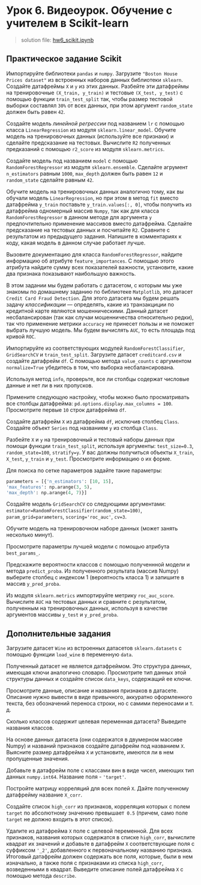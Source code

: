 # Урок 6. Видеоурок. Обучение с учителем в Scikit-learn

> solution file: [hw6_scikit.ipynb](hw6_scikit.ipynb)

## Практическое задание Scikit
Импортируйте библиотеки `pandas` и `numpy`. Загрузите `"Boston House Prices dataset"` из встроенных наборов данных библиотеки `sklearn`. Создайте датафреймы `X` и `y` из этих данных. Разбейте эти датафреймы на тренировочные `(X_train, y_train)` и тестовые `(X_test, y_test)` с помощью функции `train_test_split` так, чтобы размер тестовой выборки составлял `30%` от всех данных, при этом аргумент `random_state` должен быть равен `42`.

Создайте модель *линейной регрессии* под названием `lr` с помощью класса `LinearRegression` из модуля `sklearn.linear_model`. Обучите модель на тренировочных данных (используйте все признаки) и сделайте предсказание на тестовых. Вычислите `R2` полученных предказаний с помощью `r2_score` из модуля `sklearn.metrics`.

Создайте модель под названием `model` с помощью `RandomForestRegressor` из модуля `sklearn.ensemble`. Сделайте агрумент `n_estimators` равным `1000`, `max_depth` должен быть равен `12` и `random_state` сделайте равным `42`.

Обучите модель на тренировочных данных аналогично тому, как вы обучали модель `LinearRegression`, но при этом в метод `fit` вместо датафрейма `y_train` поставьте `y_train.values[:, 0]`, чтобы получить из датафрейма одномерный массив `Numpy`, так как для класса `RandomForestRegressor` в данном методе для аргумента `y` предпочтительно применение массивов вместо датафрейма.
Сделайте предсказание на тестовых данных и посчитайте `R2`. Сравните с результатом из предыдущего задания. Напишите в комментариях к коду, какая модель в данном случае работает лучше.

Вызовите документацию для класса `RandomForestRegressor`,
найдите информацию об атрибуте `feature_importances`. 
С помощью этого атрибута найдите сумму всех показателей важности, установите, какие два признака показывают наибольшую важность.

В этом задании мы будем работать с датасетом, с которым мы уже знакомы по домашнему заданию по библиотеке `Matplotlib`, это датасет `Credit Card Fraud Detection`. Для этого датасета мы будем решать задачу *классификации* — определять, какие из транзакциции по кредитной карте являются мошенническими. Данный датасет несбалансирован (так как случаи мошенничества относительно редки), так что применение метрики `accuracy` не принесет пользы и не поможет выбрать лучшую модель. Мы будем вычислять `AUC`, то есть площадь под кривой `ROC`.

Импортируйте из соответствующих модулей `RandomForestClassifier`, `GridSearchCV` и `train_test_split`. Загрузите датасет `creditcard.csv` и создайте датафрейм `df`. С помощью метода `value_counts` с аргументом `normalize=True` убедитесь в том, что выборка несбалансирована.

Используя метод `info`, проверьте, все ли столбцы содержат числовые данные и нет ли в них пропусков.

Примените следующую настройку, чтобы можно было просматривать все столбцы датафрейма: `pd.options.display.max_columns = 100`.
Просмотрите первые `10` строк датафрейма `df`.

Создайте датафрейм `X` из датафрейма `df`, исключив столбец `Class`.
Создайте объект `Series` под названием `y` из столбца `Class`.

Разбейте `X` и `y` на тренировочный и тестовый наборы данных при помощи функции `train_test_split`, используя аргументы: `test_size=0.3`, `random_state=100`, `stratify=y`.
У вас должны получиться объекты `X_train`, `X_test`, `y_train` и `y_test`. Просмотрите информацию о их форме.

Для поиска по сетке параметров задайте такие параметры:
```python
parameters = [{'n_estimators': [10, 15], 
'max_features': np.arange(3, 5),
'max_depth': np.arange(4, 7)}]
```

Создайте модель `GridSearchCV` со следующими аргументами:
`estimator=RandomForestClassifier(random_state=100)`, 
`param_grid=parameters`,
`scoring='roc_auc'`,
`cv=3`.

Обучите модель на тренировочном наборе данных (может занять несколько минут).

Просмотрите параметры лучшей модели с помощью атрибута `best_params_`.

Предскажите вероятности классов с помощью полученнной модели и метода `predict_proba`. Из полученного результата (массив Numpy) выберите столбец с индексом 1 (вероятность класса 1) и запишите в массив `y_pred_proba`.

Из модуля `sklearn.metrics` импортируйте метрику `roc_auc_score`.
Вычислите `AUC` на тестовых данных и сравните с результатом, 
полученным на тренировочных данных, используя в качестве аргументов
массивы `y_test` и `y_pred_proba`.

## Дополнительные задания

Загрузите датасет `Wine` из встроенных датасетов `sklearn.datasets` с помощью функции `load_wine` в переменную `data`.

Полученный датасет не является датафреймом. Это структура данных, имеющая ключи аналогично словарю. Просмотрите тип данных этой структуры данных и создайте список `data_keys`, содержащий ее ключи.

Просмотрите данные, описание и названия признаков в датасете. Описание нужно вывести в виде привычного, аккуратно оформленного текста, без обозначений переноса строки, но с самими переносами и т. д.

Сколько классов содержит целевая переменная датасета? Выведите названия классов.

На основе данных датасета (они содержатся в двумерном массиве Numpy) и названий признаков создайте датафрейм под названием `X`.
Выясните размер датафрейма `X` и установите, имеются ли в нем пропущенные значения.

Добавьте в датафрейм поле с классами вин в виде чисел, имеющих тип данных `numpy.int64`. Название поля - `'target'`.

Постройте матрицу корреляций для всех полей `X`. Дайте полученному датафрейму название `X_corr`.

Создайте список `high_corr` из признаков, корреляция которых с полем `target` по абсолютному значению превышает` 0.5` (причем, само поле `target` не должно входить в этот список).

Удалите из датафрейма `X` поле с целевой переменной. Для всех признаков, названия которых содержатся в списке `high_corr`, вычислите квадрат их значений и добавьте в датафрейм `X` соответствующие поля с суффиксом `'_2'`, добавленного к первоначальному названию признака. Итоговый датафрейм должен содержать все поля, которые, были в нем изначально, а также поля с признаками из списка `high_corr`, возведенными в квадрат. Выведите описание полей датафрейма `X` с помощью метода `describe`.